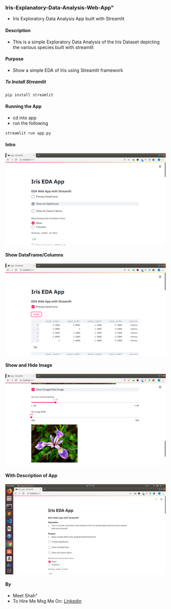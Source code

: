 ### Iris-Explanatory-Data-Analysis-Web-App" 

+ Iris Exploratory Data Analysis App built with Streamlit

#### Description
+ This is a simple Exploratory Data Analysis of the Iris Dataset depicting the various species built with streamlit

#### Purpose
+ Show a simple EDA of Iris using Streamlit framework 

##### To Install Streamlit
```bash
pip install streamlit
```


#### Running the App
+ cd into app
+ run the following

```bash
streamlit run app.py
```

#### Intro
![](screenshots/home1.png)

#### Show DataFrame/Columns
![](screenshots/home2.png)

#### Show and Hide Image
![](screenshots/home3.png)

#### With Description of App
![](screenshots/iris_eda_desc.png)


#### By
+ Meet Shah"
+ To Hire Me Msg Me On:
[Linkedin](https://www.linkedin.com/in/meetjain)
